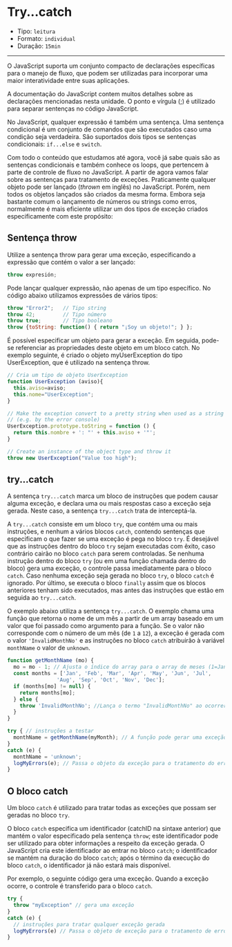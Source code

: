 # Try...catch

* Tipo: `leitura`
* Formato: `individual`
* Duração: `15min`

***

O JavaScript suporta um conjunto compacto de declarações específicas para o
manejo de fluxo, que podem ser utilizadas para incorporar uma maior
interatividade entre suas aplicações.

A documentação do JavaScript contem muitos detalhes sobre as declarações
mencionadas nesta unidade. O ponto e vírgula (;) é utilizado para separar
sentenças no código JavaScript.

No JavaScript, qualquer expressão é também uma sentença. Uma sentença
condicional é um conjunto de comandos que são executados caso uma condição seja
verdadeira. São suportados dois tipos se sentenças condicionais: `if...else` e
`switch`.

Com todo o conteúdo que estudamos até agora, você já sabe quais são as sentenças
condicionais e também conhece os loops, que pertencem à parte de controle de
fluxo no JavaScript. A partir de agora vamos falar sobre as sentenças para
tratamento de exceções. Praticamente qualquer objeto pode ser lançado (_thrown_
em inglês) no JavaScript. Porém, nem todos os objetos lançados são criados da
mesma forma. Embora seja bastante comum o lançamento de números ou strings como
erros, normalmente é mais eficiente utilizar um dos tipos de exceção criados
especificamente com este propósito:

## Sentença throw

Utilize a sentença throw para gerar uma exceção, especificando a expressão que
contém o valor a ser lançado:

```js
throw expresión;
```

Pode lançar qualquer expressão, não apenas de um tipo específico. No código
abaixo utilizamos expressões de vários tipos:

```js
throw "Error2";   // Tipo string
throw 42;         // Tipo número
throw true;       // Tipo booleano
throw {toString: function() { return "¡Soy un objeto!"; } };
```

É possível especificar um objeto para gerar a exceção. Em seguida, pode-se
referenciar as propriedades deste objeto em um bloco catch. No exemplo seguinte,
é criado o objeto myUserException do tipo UserException, que é utilizado na
sentença throw.

```js
// Cria um tipo de objeto UserException
function UserException (aviso){
  this.aviso=aviso;
  this.nome="UserException";
}

// Make the exception convert to a pretty string when used as a string
// (e.g. by the error console)
UserException.prototype.toString = function () {
  return this.nombre + ': "' + this.aviso + '"';
}

// Create an instance of the object type and throw it
throw new UserException("Value too high");
```

## try...catch

A sentença `try...catch` marca um bloco de instruções que podem causar alguma
exceção, e declara uma ou mais respostas caso a exceção seja gerada. Neste caso,
a sentença `try...catch` trata de interceptá-la.

A `try...catch` consiste em um bloco `try`, que contém uma ou mais instruções, e
nenhum a vários blocos `catch`, contendo sentenças que especificam o que fazer
se uma exceção é pega no bloco `try`. É desejável que as instruções dentro do
bloco `try` sejam executadas com êxito, caso contrário cairão no bloco `catch`
para serem controladas. Se nenhuma instrução dentro do bloco `try` (ou em uma
função chamada dentro do bloco) gera uma exceção, o controle passa imediatamente
para o bloco `catch`. Caso nenhuma exceção seja gerada no bloco `try`, o bloco
`catch` é ignorado. Por último, se executa o bloco `finally` assim que os blocos
anteriores tenham sido executados, mas antes das instruções que estão em seguida
ao `try...catch`.

O exemplo abaixo utiliza a sentença `try...catch`. O exemplo chama uma função
que retorna o nome de um mês a partir de um array baseado em um valor que foi
passado como argumento para a função. Se o valor não corresponde com o número de
um mês (de `1` a `12`), a exceção é gerada com o valor `'InvalidMonthNo'` e as
instruções no bloco `catch` atribuirão à variável `monthName` o valor de
`unknown`.

```js
function getMonthName (mo) {
  mo = mo - 1; // Ajusta o índice do array para o array de meses (1=Jan, 12=Dec)
  const months = ['Jan', 'Feb', 'Mar', 'Apr', 'May', 'Jun', 'Jul',
                'Aug', 'Sep', 'Oct', 'Nov', 'Dec'];
  if (months[mo] != null) {
    return months[mo];
  } else {
    throw 'InvalidMonthNo'; //Lança o termo "InvalidMonthNo" ao ocorrer uma exceção
  }
}

try { // instruções a testar
  monthName = getMonthName(myMonth); // A função pode gerar uma exceção
}
catch (e) {
  monthName = 'unknown';
  logMyErrors(e); // Passa o objeto da exceção para o tratamento do erro
}
```

## O bloco catch

Um bloco `catch` é utilizado para tratar todas as exceções que possam ser
geradas no bloco `try`.

O bloco `catch` especifica um identificador (catchID na sintaxe anterior) que
mantém o valor especificado pela sentença `throw`; este identificador pode ser
utilizado para obter informações a respeito da exceção gerada. O JavaScript cria
este identificador ao entrar no bloco `catch`; o identificador se mantém na
duração do bloco `catch`; após o término da execução do bloco `catch`, o
identificador já não estará mais disponível.

Por exemplo, o seguinte código gera uma exceção. Quando a exceção ocorre, o
controle é transferido para o bloco `catch`.

```js
try {
  throw "myException" // gera uma exceção
}
catch (e) {
  // instruções para tratar qualquer exceção gerada
  logMyErrors(e) // Passa o objeto de exceção para o tratamento de erros
}
```
